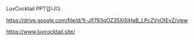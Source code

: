 LuvCocktail PPT입니다.

https://drive.google.com/file/d/1t-Jjf793qOZ35Xi5IHaB_LPcZVyOtEvZ/view

https://www.luvcocktail.site/

